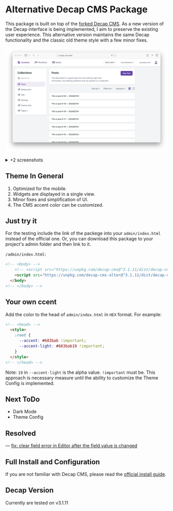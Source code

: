 # Alternative Decap CMS Package
This package is built on top of the [forked Decap CMS](https://github.com/olegfedak/decap-cms). As a new version of the Decap interface is being implemented, I aim to preserve the existing user experience. This alternative version maintains the same Decap functionality and the classic old theme style with a few minor fixes.

![](screenshots/decap-cms-alter-screnhot.png)

<details>
  <summary> +2 screenshots</summary>

  ![](screenshots/decap-cms-alter-screnhot-2.png)
  ![](screenshots/decap-cms-alter-screnhot-3.png)
</details>

## Theme In General
1. Optimized for the mobile.
2. Widgets are displayed in a single view.
3. Minor fixes and simplification of UI.
4. The CMS accent color can be customized.

## Just try it
For the testing include the link of the packege into your `admin/index.html` instead of the official one. Or, you can download this package to your project's admin folder and then link to it.

`/admin/index.html`:

```html
<!-- <body> -->
    <!-- <script src="https://unpkg.com/decap-cms@^3.1.11/dist/decap-cms.js"></script> -->
    <script src="https://unpkg.com/decap-cms-alter@^3.1.11/dist/decap-cms.js"></script>
  </body>
<!-- </body> -->
```

## Your own ccent
Add the color to the head of `admin/index.html` in `HEX` format. For example:
```html
<!-- <head> -->
  <style>
    :root {
      --accent: #683bab !important;
      --accent-light: #683bab19 !important;
    }
  </style>
<!-- </head> -->
```
Note: `19` in `--accent-light` is the alpha value. `!important` must be. This approach is necessary measure until the ability to customize the Theme Config is implemented.

## Next ToDo
- Dark Mode
- Theme Config

## Resolved
— [fix: clear field error in Editor after the field value is changed](https://github.com/decaporg/decap-cms/pull/7216)

## Full Install and Configuration
If you are not familiar with Decap CMS, please read the [official install guide](https://decapcms.org/docs/install-decap-cms/).

## Decap Version
Currently are tested on v3.1.11
